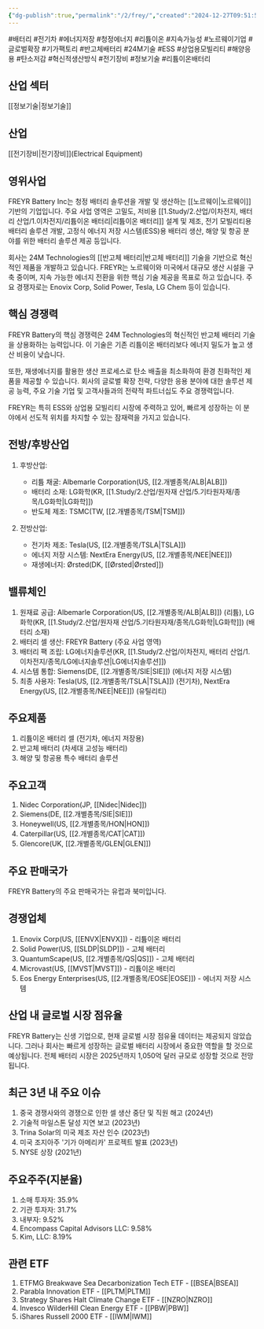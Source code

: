 ```yaml
---
{"dg-publish":true,"permalink":"/2/frey/","created":"2024-12-27T09:51:58.311+09:00","updated":"2025-06-03T20:05:59.093+09:00"}
---
```


#배터리 #전기차 #에너지저장 #청정에너지 #리튬이온 #지속가능성 #노르웨이기업 #글로벌확장 #기가팩토리 #반고체배터리 #24M기술 #ESS #상업용모빌리티 #해양응용 #탄소저감 #혁신적생산방식 #전기장비 #정보기술 #리튬이온배터리

## 산업 섹터

[[정보기술\|정보기술]]

## 산업

[[전기장비\|전기장비]](Electrical Equipment)

## 영위사업

FREYR Battery Inc는 청정 배터리 솔루션을 개발 및 생산하는 [[노르웨이\|노르웨이]] 기반의 기업입니다. 주요 사업 영역은 고밀도, 저비용 [[1.Study/2.산업/이차전지, 배터리 산업/1.이차전지/리튬이온 배터리\|리튬이온 배터리]] 설계 및 제조, 전기 모빌리티용 배터리 솔루션 개발, 고정식 에너지 저장 시스템(ESS)용 배터리 생산, 해양 및 항공 분야를 위한 배터리 솔루션 제공 등입니다. 

회사는 24M Technologies의 [[반고체 배터리\|반고체 배터리]] 기술을 기반으로 혁신적인 제품을 개발하고 있습니다. FREYR는 노르웨이와 미국에서 대규모 생산 시설을 구축 중이며, 지속 가능한 에너지 전환을 위한 핵심 기술 제공을 목표로 하고 있습니다. 주요 경쟁자로는 Enovix Corp, Solid Power, Tesla, LG Chem 등이 있습니다.

## 핵심 경쟁력

FREYR Battery의 핵심 경쟁력은 24M Technologies의 혁신적인 반고체 배터리 기술을 상용화하는 능력입니다. 이 기술은 기존 리튬이온 배터리보다 에너지 밀도가 높고 생산 비용이 낮습니다. 

또한, 재생에너지를 활용한 생산 프로세스로 탄소 배출을 최소화하여 환경 친화적인 제품을 제공할 수 있습니다. 회사의 글로벌 확장 전략, 다양한 응용 분야에 대한 솔루션 제공 능력, 주요 기술 기업 및 고객사들과의 전략적 파트너십도 주요 경쟁력입니다. 

FREYR는 특히 ESS와 상업용 모빌리티 시장에 주력하고 있어, 빠르게 성장하는 이 분야에서 선도적 위치를 차지할 수 있는 잠재력을 가지고 있습니다.

## 전방/후방산업

1. 후방산업:
    
    - 리튬 채굴: Albemarle Corporation(US, [[2.개별종목/ALB\|ALB]])
    - 배터리 소재: LG화학(KR, [[1.Study/2.산업/원자재 산업/5.기타원자재/종목/LG화학\|LG화학]])
    - 반도체 제조: TSMC(TW, [[2.개별종목/TSM\|TSM]])
    
2. 전방산업:
    
    - 전기차 제조: Tesla(US, [[2.개별종목/TSLA\|TSLA]])
    - 에너지 저장 시스템: NextEra Energy(US, [[2.개별종목/NEE\|NEE]])
    - 재생에너지: Ørsted(DK, [[Ørsted\|Ørsted]])
    

## 밸류체인

1. 원재료 공급: Albemarle Corporation(US, [[2.개별종목/ALB\|ALB]]) (리튬), LG화학(KR, [[1.Study/2.산업/원자재 산업/5.기타원자재/종목/LG화학\|LG화학]]) (배터리 소재)
2. 배터리 셀 생산: FREYR Battery (주요 사업 영역)
3. 배터리 팩 조립: LG에너지솔루션(KR, [[1.Study/2.산업/이차전지, 배터리 산업/1.이차전지/종목/LG에너지솔루션\|LG에너지솔루션]])
4. 시스템 통합: Siemens(DE, [[2.개별종목/SIE\|SIE]]) (에너지 저장 시스템)
5. 최종 사용자: Tesla(US, [[2.개별종목/TSLA\|TSLA]]) (전기차), NextEra Energy(US, [[2.개별종목/NEE\|NEE]]) (유틸리티)

## 주요제품

1. 리튬이온 배터리 셀 (전기차, 에너지 저장용)
2. 반고체 배터리 (차세대 고성능 배터리)
3. 해양 및 항공용 특수 배터리 솔루션

## 주요고객

1. Nidec Corporation(JP, [[Nidec\|Nidec]])
2. Siemens(DE, [[2.개별종목/SIE\|SIE]])
3. Honeywell(US, [[2.개별종목/HON\|HON]])
4. Caterpillar(US, [[2.개별종목/CAT\|CAT]])
5. Glencore(UK, [[2.개별종목/GLEN\|GLEN]])

## 주요 판매국가

FREYR Battery의 주요 판매국가는 유럽과 북미입니다.

## 경쟁업체

1. Enovix Corp(US, [[ENVX\|ENVX]]) - 리튬이온 배터리
2. Solid Power(US, [[SLDP\|SLDP]]) - 고체 배터리
3. QuantumScape(US, [[2.개별종목/QS\|QS]]) - 고체 배터리
4. Microvast(US, [[MVST\|MVST]]) - 리튬이온 배터리
5. Eos Energy Enterprises(US, [[2.개별종목/EOSE\|EOSE]]) - 에너지 저장 시스템

## 산업 내 글로벌 시장 점유율

FREYR Battery는 신생 기업으로, 현재 글로벌 시장 점유율 데이터는 제공되지 않았습니다. 그러나 회사는 빠르게 성장하는 글로벌 배터리 시장에서 중요한 역할을 할 것으로 예상됩니다. 전체 배터리 시장은 2025년까지 1,050억 달러 규모로 성장할 것으로 전망됩니다.

## 최근 3년 내 주요 이슈

1. 중국 경쟁사와의 경쟁으로 인한 셀 생산 중단 및 직원 해고 (2024년)
2. 기술적 마일스톤 달성 지연 보고 (2023년)
3. Trina Solar의 미국 제조 자산 인수 (2023년)
4. 미국 조지아주 '기가 아메리카' 프로젝트 발표 (2023년)
5. NYSE 상장 (2021년)

## 주요주주(지분율)

1. 소매 투자자: 35.9%
2. 기관 투자자: 31.7%
3. 내부자: 9.52%
4. Encompass Capital Advisors LLC: 9.58%
5. Kim, LLC: 8.19%

## 관련 ETF

1. ETFMG Breakwave Sea Decarbonization Tech ETF - [[BSEA\|BSEA]]
2. Parabla Innovation ETF - [[PLTM\|PLTM]]
3. Strategy Shares Halt Climate Change ETF - [[NZRO\|NZRO]]
4. Invesco WilderHill Clean Energy ETF - [[PBW\|PBW]]
5. iShares Russell 2000 ETF - [[IWM\|IWM]]